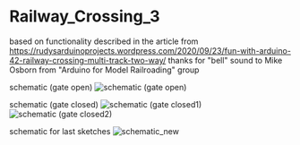 # Railway_Crossing_3
based on functionality described in the article from https://rudysarduinoprojects.wordpress.com/2020/09/23/fun-with-arduino-42-railway-crossing-multi-track-two-way/
thanks for "bell" sound to Mike Osborn from "Arduino for Model Railroading" group

schematic (gate open)
![schematic (gate open)](https://github.com/tehniq3/Railway_Crossing_3/blob/main/schematic/open.PNG)

schematic (gate closed)
![schematic (gate closed1)](https://github.com/tehniq3/Railway_Crossing_3/blob/main/schematic/closed_1.PNG)
![schematic (gate closed2)](https://github.com/tehniq3/Railway_Crossing_3/blob/main/schematic/closed_2.PNG)


schematic for last sketches
![schematic_new](https://github.com/tehniq3/Railway_Crossing_3/blob/main/schematic/us_barriers_3.png)
